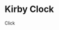 <h1> Kirby Clock </h1>

<p> Click <a href="https://kirbyclock.netlify.app/> Here </p><p>to see live </p> <\a>


![Alt Text](img/kirbyclock.png)
